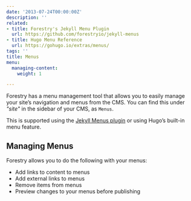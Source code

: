 ```yaml
---
date: '2013-07-24T00:00:00Z'
description: ''
related:
- title: Forestry's Jekyll Menu Plugin
  url: https://github.com/forestryio/jekyll-menus
- title: Hugo Menu Reference
  url: https://gohugo.io/extras/menus/
tags: ''
title: Menus
menu:
  managing-content:
    weight: 1

---
```

Forestry has a menu management tool that allows you to easily manage your site’s navigation and menus from the CMS. You can find this under *"site"* in the sidebar of your CMS, as `Menus`.

This is supported using the [Jekyll Menus plugin](https://github.com/forestryio/jekyll-menus) or using Hugo’s built-in menu feature.

## Managing Menus
Forestry allows you to do the following with your menus:
* Add links to content to menus
* Add external links to menus
* Remove items from menus
* Preview changes to your menus before publishing
